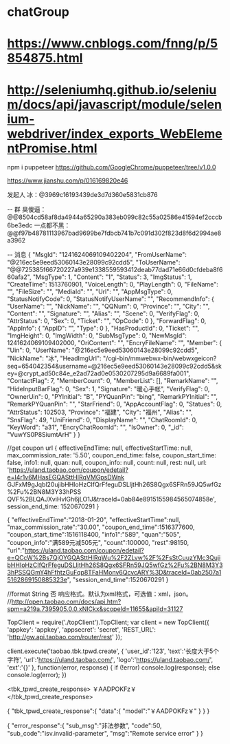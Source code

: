 # chatGroup
# https://www.cnblogs.com/fnng/p/5854875.html
# http://seleniumhq.github.io/selenium/docs/api/javascript/module/selenium-webdriver/index_exports_WebElementPromise.html

npm i puppeteer
https://github.com/GoogleChrome/puppeteer/tree/v1.0.0

https://www.jianshu.com/p/016169820e46

发起人
冰：@3969c16193439de3d7d360e5831cb876

-- 群
臭傻逼：@@8504cd58af8da4944a65290a383eb099c82c55a02586e41594ef2cccb6be3edc
一点都不黑：@@f97b48781113967bad9699be7fdbcb741b7c091d302f823d8f6d2994ae8a3962



-- 消息
{
    "MsgId": "1241624069109402204",
    "FromUserName": "@216ec5e9eed53060143e28099c92cdd5",
    "ToUserName": "@@725385f66720227a939e1338559593412deab77dad71e66d0cfdeba8f660afa2",
    "MsgType": 1,
    "Content": "1",
    "Status": 3,
    "ImgStatus": 1,
    "CreateTime": 1513760901,
    "VoiceLength": 0,
    "PlayLength": 0,
    "FileName": "",
    "FileSize": "",
    "MediaId": "",
    "Url": "",
    "AppMsgType": 0,
    "StatusNotifyCode": 0,
    "StatusNotifyUserName": "",
    "RecommendInfo": {
        "UserName": "",
        "NickName": "",
        "QQNum": 0,
        "Province": "",
        "City": "",
        "Content": "",
        "Signature": "",
        "Alias": "",
        "Scene": 0,
        "VerifyFlag": 0,
        "AttrStatus": 0,
        "Sex": 0,
        "Ticket": "",
        "OpCode": 0
    },
    "ForwardFlag": 0,
    "AppInfo": {
        "AppID": "",
        "Type": 0
    },
    "HasProductId": 0,
    "Ticket": "",
    "ImgHeight": 0,
    "ImgWidth": 0,
    "SubMsgType": 0,
    "NewMsgId": 1241624069109402000,
    "OriContent": "",
    "EncryFileName": "",
    "Member": {
        "Uin": 0,
        "UserName": "@216ec5e9eed53060143e28099c92cdd5",
        "NickName": "冰",
        "HeadImgUrl": "/cgi-bin/mmwebwx-bin/webwxgeicon?seq=654042354&username=@216ec5e9eed53060143e28099c92cdd5&skey=@crypt_ad50c84e_e2ad72ad0e0530207295d9a6689fa001",
        "ContactFlag": 7,
        "MemberCount": 0,
        "MemberList": [],
        "RemarkName": "",
        "HideInputBarFlag": 0,
        "Sex": 1,
        "Signature": "暖心手帐",
        "VerifyFlag": 0,
        "OwnerUin": 0,
        "PYInitial": "B",
        "PYQuanPin": "bing",
        "RemarkPYInitial": "",
        "RemarkPYQuanPin": "",
        "StarFriend": 0,
        "AppAccountFlag": 0,
        "Statues": 0,
        "AttrStatus": 102503,
        "Province": "福建",
        "City": "福州",
        "Alias": "",
        "SnsFlag": 49,
        "UniFriend": 0,
        "DisplayName": "",
        "ChatRoomId": 0,
        "KeyWord": "a31",
        "EncryChatRoomId": "",
        "IsOwner": 0,
        "_id": "VuwYS0P8SiumtArH"
    }
}

//get coupon url
{ effectiveEndTime: null,
  effectiveStartTime: null,
  max_commission_rate: '5.50',
  coupon_end_time: false,
  coupon_start_time: false,
  info1: null,
  quan: null,
  coupon_info: null,
  count: null,
  rest: null,
  url: 'https://uland.taobao.com/coupon/edetail?e=I4r1v6MHasEGQASttHIRqVMGpsDWnk
GJFxM9gJqbl20ujibHHIoHzCIfQrFfeguDSLljtHh26S8Qgx6SFRn59JQ5wfGz%2Fu%2BN8M3Y33hPSS
QVF%2BLQAJXviHvlGh6jLO1J&traceId=0ab84e8915155984565074858e',
  session_end_time: 1520670291 }

  {
    "effectiveEndTime":"2018-01-20",
    "effectiveStartTime":null,
    "max_commission_rate":"30.00",
    "coupon_end_time":1516377600,
    "coupon_start_time":1516118400,
    "info1":"589",
    "quan":"505",
    "coupon_info":"满589元减505元",
    "count":100000,
    "rest":98150,
    "url":"https://uland.taobao.com/coupon/edetail?e=QCcW%2Bs7QjOYGQASttHIRqWu%2F2ZLvw%2F%2FsStCuuzYMc3QujibHHIoHzCIfQrFfeguDSLljtHh26S8Qgx6SFRn59JQ5wfGz%2Fu%2BN8M3Y33hPSSQGmY4hFfhtzGuFqp8TFaHMonv6QcvcARY%3D&traceId=0ab2507a15162869150885323e",
    "session_end_time":1520670291
}


//format    String  否   响应格式。默认为xml格式，可选值：xml，json。
//http://open.taobao.com/docs/api.htm?spm=a219a.7395905.0.0.xNICkx&scopeId=11655&apiId=31127

TopClient = require('./topClient').TopClient;
var client = new TopClient({
    'appkey': 'appkey',
    'appsecret': 'secret',
    'REST_URL': 'http://gw.api.taobao.com/router/rest'
});
 
client.execute('taobao.tbk.tpwd.create', {
    'user_id':'123',
    'text':'长度大于5个字符',
    'url':'https://uland.taobao.com/',
    'logo':'https://uland.taobao.com/',
    'ext':'{}'
}, function(error, response) {
    if (!error) console.log(response);
    else console.log(error);
})

<tbk_tpwd_create_response>
    <data>
        <model>￥AADPOKFz￥</model>
    </data>
</tbk_tpwd_create_response>

{
    "tbk_tpwd_create_response":{
        "data":{
            "model":"￥AADPOKFz￥"
        }
    }
}

{
    "error_response":{
        "sub_msg":"非法参数",
        "code":50,
        "sub_code":"isv.invalid-parameter",
        "msg":"Remote service error"
    }
}